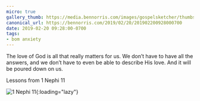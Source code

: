 ```yaml
---
micro: true
gallery_thumb: https://media.bennorris.com/images/gospelsketcher/thumbs/1-nephi-11.jpg
canonical_url: https://bennorris.com/2019/02/20/201902200928000700
date: 2019-02-20 09:28:00-0700
tags:
- bom anxiety
---
```


The love of God is all that really matters for us. We don’t have to have all the answers, and we don’t have to even be able to describe His love. And it will be poured down on us.

Lessons from 1 Nephi 11

![1 Nephi 11](https://media.bennorris.com/images/gospelsketcher/bom-anxiety-study/1-nephi-11.jpg){:loading="lazy"}
